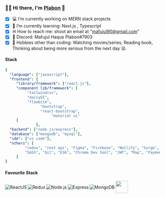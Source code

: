 <!--
**MafujulHaquePlabon/MafujulHaquePlabon** is a ✨ _special_ ✨ repository because its `README.md` (this file) appears on your GitHub profile.

Here are some ideas to get you started:

- 🔭 I’m currently working on ...
- 🌱 I’m currently learning ...
- 👯 I’m looking to collaborate on ...
- 🤔 I’m looking for help with ...
- 💬 Ask me about ...
- 📫 How to reach me: ...
- 😄 Pronouns: ...
- ⚡ Fun fact: ...
- [x] [<img width="20px" alt="Linkedin" src="https://img.shields.io/badge/-3178c6?badge&logo=linkedin&logoColor=white" /> How to reach me](https://www.linkedin.com/in/mafujul-haque-plabon-a374581b0/)🤝
### Hi there, I'm [Plabon](https://github.com/MafujulHaquePlabon) 👋
### Hi there, 👋
[![Typing SVG](https://readme-typing-svg.herokuapp.com?font=consolas&color=218bff&height=30&lines=I'm+Mafujul+Haque+Plabon!)](https://github.com/MafujulHaquePlabon)
-->
### :man_office_worker:  Hi there, I'm [Plabon](https://github.com/MafujulHaquePlabon) 👋
- [x] 💻 I’m currently working on MERN stack projects
- [x] 🌱 I’m currently learning: Next.js , Typescript
- [x] ✉  How to reach me: shoot an email at "mafujul90@gmail.com"
- [x] 💬 Discord: Mafujul Haque Plabon#7903
- [x] 🎿 Hobbies other than coding: Watching movies/series, Reading book, Thinking about being more serious from the next day 😜.

#### Stack
```yaml
{
  "language": ["javascript"],
  "frontend": {
     "library/framework": ["react.js"],
     "component lib/framework": [
          "tailwindcss",
          "daisyUI",
          "flowbite",
                "bootstrap",
                "react-bootstrap",
                     "material ui"
     ]
              },
  "backend": ["node.js/express"], 
  "database": ["mongodb", "mysql"],
  "ide": ["vs code"],                     
  "others": [
         "redux", "rest api", "Figma", "Firebase", "Netlify", "Surge", "Heroku", "HTML5", "CSS3",
         "SASS", "Git", "ES6", "Chrome Dev tool", "JWT", "Map", "Payment-Gateway-System"      
     ]
}
```

#### Favourite Stack

<div  style="display: flex;align-items: center;"><img align="left" alt="ReactJS" src="https://img.shields.io/badge/React-20232A?style=for-the-badge&logo=react&logoColor=61DAFB" />
<img align="left" alt="Redux" src="https://img.shields.io/badge/Redux-593D88?style=for-the-badge&logo=redux&logoColor=white" />
<img align="left" alt="Node.js" src="https://img.shields.io/badge/Node.js-43853D?style=for-the-badge&logo=node.js&logoColor=white" />
<img align="left" alt="Express" src="https://img.shields.io/badge/Express.js-404D59?style=for-the-badge" />
<img align="left" alt="MongoDB" src="https://img.shields.io/badge/Mongodb-3178c6?style=for-the-badge&logo=mongodb&logoColor=green" />
  <a href="https://www.linkedin.com/in/alaminopu/">
<img width="40px" src="https://media.giphy.com/media/M9gbBd9nbDrOTu1Mqx/giphy.gif" width="100"/>
  </a></div>
